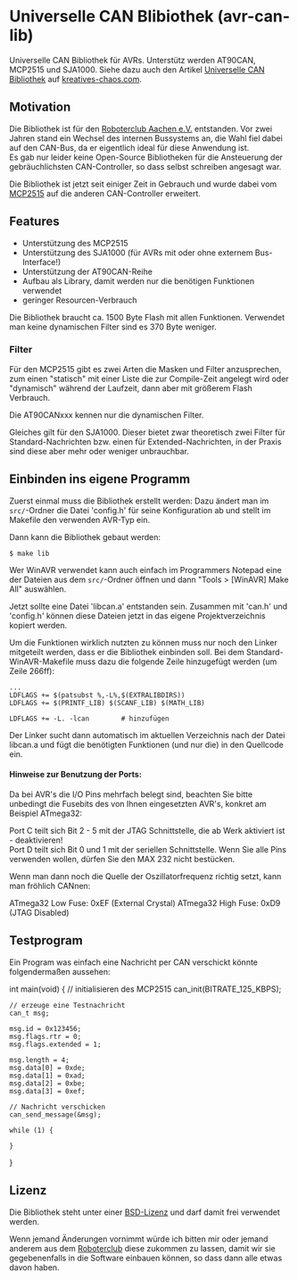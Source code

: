 Universelle CAN Blibiothek (avr-can-lib)
========================================

Universelle CAN Bibliothek für AVRs. Unterstütz werden AT90CAN, MCP2515 und SJA1000.
Siehe dazu auch den Artikel [Universelle CAN Bibliothek][can_lib] auf [kreatives-chaos.com][].

Motivation
----------

Die Bibliothek ist für den [Roboterclub Aachen e.V.][rca] entstanden. Vor zwei 
Jahren stand ein Wechsel des internen Bussystems an, die Wahl fiel dabei auf den
CAN-Bus, da er eigentlich ideal für diese Anwendung ist.  
Es gab nur leider keine Open-Source Bibliotheken für die Ansteuerung der 
gebräuchlichsten CAN-Controller, so dass selbst schreiben angesagt war.

Die Bibliothek ist jetzt seit einiger Zeit in Gebrauch und wurde dabei vom 
[MCP2515][] auf die anderen CAN-Controller erweitert.


Features
--------

* Unterstützung des MCP2515
* Unterstützung des SJA1000 (für AVRs mit oder ohne externem Bus-Interface!)
* Unterstützung der AT90CAN-Reihe
* Aufbau als Library, damit werden nur die benötigen Funktionen verwendet
* geringer Resourcen-Verbrauch

Die Bibliothek braucht ca. 1500 Byte Flash mit allen Funktionen. Verwendet man 
keine dynamischen Filter sind es 370 Byte weniger.

### Filter

Für den MCP2515 gibt es zwei Arten die Masken und Filter anzusprechen, zum 
einen "statisch" mit einer Liste die zur Compile-Zeit angelegt wird oder 
"dynamisch" während der Laufzeit, dann aber mit größerem Flash Verbrauch.

Die AT90CANxxx kennen nur die dynamischen Filter.

Gleiches gilt für den SJA1000. Dieser bietet zwar theoretisch zwei Filter für 
Standard-Nachrichten bzw. einen für Extended-Nachrichten, in der Praxis sind 
diese aber mehr oder weniger unbrauchbar.


Einbinden ins eigene Programm
-----------------------------

Zuerst einmal muss die Bibliothek erstellt werden: Dazu ändert man im 
`src/`-Ordner die Datei 'config.h' für seine Konfiguration ab und stellt im 
Makefile den verwenden AVR-Typ ein.

Dann kann die Bibliothek gebaut werden:

    $ make lib

Wer WinAVR verwendet kann auch einfach im Programmers Notepad eine der Dateien 
aus dem `src/`-Ordner öffnen und dann "Tools > [WinAVR] Make All" auswählen.

Jetzt sollte eine Datei 'libcan.a' entstanden sein. Zusammen mit 'can.h' und 
'config.h' können diese Dateien jetzt in das eigene Projektverzeichnis kopiert
werden.

Um die Funktionen wirklich nutzten zu können muss nur noch den Linker mitgeteilt
werden, dass er die Bibliothek einbinden soll. Bei dem Standard-WinAVR-Makefile
muss dazu die folgende Zeile hinzugefügt werden (um Zeile 266ff):

    ...
    LDFLAGS += $(patsubst %,-L%,$(EXTRALIBDIRS))
    LDFLAGS += $(PRINTF_LIB) $(SCANF_LIB) $(MATH_LIB)
    
    LDFLAGS += -L. -lcan        # hinzufügen

Der Linker sucht dann automatisch im aktuellen Verzeichnis nach der Datei 
libcan.a und fügt die benötigten Funktionen (und nur die) in den Quellcode ein.


#### Hinweise zur Benutzung der Ports:

Da bei AVR's die I/O Pins mehrfach belegt sind, beachten Sie bitte unbedingt die
Fusebits des von Ihnen eingesetzten AVR's, konkret am Beispiel ATmega32:

Port C teilt sich Bit 2 - 5 mit der JTAG Schnittstelle, die ab Werk aktiviert ist - deaktivieren!  
Port D teilt sich Bit 0 und 1 mit der seriellen Schnittstelle. Wenn Sie alle Pins verwenden wollen, dürfen Sie den MAX 232 nicht bestücken.

Wenn man dann noch die Quelle der Oszillatorfrequenz richtig setzt, kann man fröhlich CANnen:

ATmega32  Low Fuse: 0xEF (External Crystal)
ATmega32 High Fuse: 0xD9 (JTAG Disabled) 


Testprogram
-----------

Ein Program was einfach eine Nachricht per CAN verschickt könnte folgendermaßen
aussehen:

int main(void)
{
	// initialisieren des MCP2515
	can_init(BITRATE_125_KBPS);
	
	// erzeuge eine Testnachricht
	can_t msg;
	
	msg.id = 0x123456;
	msg.flags.rtr = 0;
	msg.flags.extended = 1;
	
	msg.length = 4;
	msg.data[0] = 0xde;
	msg.data[1] = 0xad;
	msg.data[2] = 0xbe;
	msg.data[3] = 0xef;
	
	// Nachricht verschicken
	can_send_message(&msg);
	
	while (1) {
        
	}
}


Lizenz
------

Die Bibliothek steht unter einer [BSD-Lizenz][] und darf damit frei verwendet
werden.

Wenn jemand Änderungen vornimmt würde ich bitten mir oder jemand anderem aus
dem [Roboterclub][rca] diese zukommen zu lassen, damit wir sie gegebenenfalls
in die Software einbauen können, so dass dann alle etwas davon haben.

[can_lib]: http://www.kreatives-chaos.com/artikel/universelle-can-bibliothek
[kreatives-chaos.com]: http://www.kreatives-chaos.com
[rca]: http://www.roboterclub.rwth-aachen.de/
[MCP2515]: http://www.kreatives-chaos.com/artikel/ansteuerung-eines-mcp2515
[BSD-Lizenz]: http://de.wikipedia.org/wiki/BSD-Lizenz